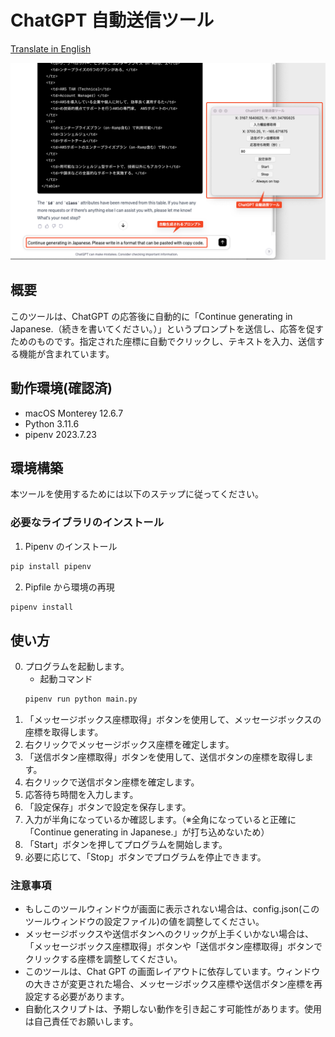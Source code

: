 # ChatGPT 自動送信ツール

[Translate in English](./README_EN.md)

![App Image](./images/ApplicationImage.png)

## 概要

このツールは、ChatGPT の応答後に自動的に「Continue generating in Japanese.（続きを書いてください。）」というプロンプトを送信し、応答を促すためのものです。指定された座標に自動でクリックし、テキストを入力、送信する機能が含まれています。

## 動作環境(確認済)

- macOS Monterey 12.6.7
- Python 3.11.6
- pipenv 2023.7.23

## 環境構築

本ツールを使用するためには以下のステップに従ってください。

### 必要なライブラリのインストール

1. Pipenv のインストール

```bash
pip install pipenv
```

2. Pipfile から環境の再現

```bash
pipenv install
```

## 使い方

0. プログラムを起動します。
   - 起動コマンド
   ```bash
   pipenv run python main.py
   ```
1. 「メッセージボックス座標取得」ボタンを使用して、メッセージボックスの座標を取得します。
1. 右クリックでメッセージボックス座標を確定します。
1. 「送信ボタン座標取得」ボタンを使用して、送信ボタンの座標を取得します。
1. 右クリックで送信ボタン座標を確定します。
1. 応答待ち時間を入力します。
1. 「設定保存」ボタンで設定を保存します。
1. 入力が半角になっているか確認します。（※全角になっていると正確に「Continue generating in Japanese.」が打ち込めないため）
1. 「Start」ボタンを押してプログラムを開始します。
1. 必要に応じて、「Stop」ボタンでプログラムを停止できます。

### 注意事項

- もしこのツールウィンドウが画面に表示されない場合は、config.json(このツールウィンドウの設定ファイル)の値を調整してください。
- メッセージボックスや送信ボタンへのクリックが上手くいかない場合は、「メッセージボックス座標取得」ボタンや「送信ボタン座標取得」ボタンでクリックする座標を調整してください。
- このツールは、Chat GPT の画面レイアウトに依存しています。ウィンドウの大きさが変更された場合、メッセージボックス座標や送信ボタン座標を再設定する必要があります。
- 自動化スクリプトは、予期しない動作を引き起こす可能性があります。使用は自己責任でお願いします。
